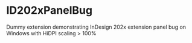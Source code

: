 # ID202xPanelBug
Dummy extension demonstrating InDesign 202x extension panel bug on Windows with HiDPI scaling > 100%
